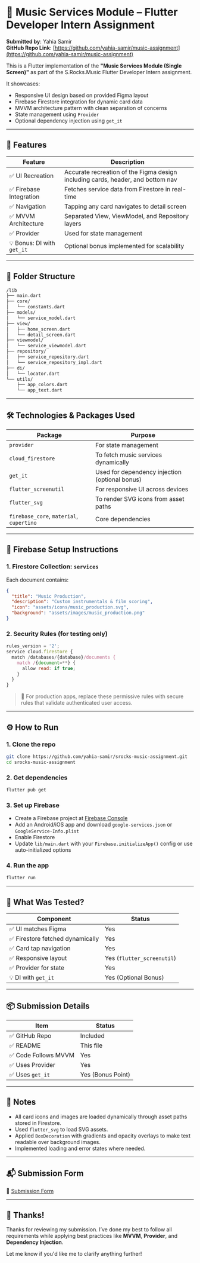 
# 🎵 Music Services Module – Flutter Developer Intern Assignment  
**Submitted by**: Yahia Samir  
**GitHub Repo Link**: [https://github.com/yahia-samir/music-assignment](https://github.com/yahia-samir/music-assignment)

This is a Flutter implementation of the **"Music Services Module (Single Screen)"** as part of the S.Rocks.Music Flutter Developer Intern assignment.

It showcases:
- Responsive UI design based on provided Figma layout
- Firebase Firestore integration for dynamic card data
- MVVM architecture pattern with clean separation of concerns
- State management using `Provider`
- Optional dependency injection using `get_it`

---

## 🧱 Features

| Feature | Description |
|--------|-------------|
| ✅ UI Recreation | Accurate recreation of the Figma design including cards, header, and bottom nav |
| ✅ Firebase Integration | Fetches service data from Firestore in real-time |
| ✅ Navigation | Tapping any card navigates to detail screen |
| ✅ MVVM Architecture | Separated View, ViewModel, and Repository layers |
| ✅ Provider | Used for state management |
| 💡 Bonus: DI with `get_it` | Optional bonus implemented for scalability |

---

## 📁 Folder Structure

```bash
/lib
├── main.dart
├── core/
│   └── constants.dart
├── models/
│   └── service_model.dart
├── view/
│   ├── home_screen.dart
│   └── detail_screen.dart
├── viewmodel/
│   └── service_viewmodel.dart
├── repository/
│   ├── service_repository.dart
│   └── service_repository_impl.dart
├── di/
│   └── locator.dart
└── utils/
    ├── app_colors.dart
    └── app_text.dart
```

---

## 🛠️ Technologies & Packages Used

| Package | Purpose |
|--------|---------|
| `provider` | For state management |
| `cloud_firestore` | To fetch music services dynamically |
| `get_it` | Used for dependency injection (optional bonus) |
| `flutter_screenutil` | For responsive UI across devices |
| `flutter_svg` | To render SVG icons from asset paths |
| `firebase_core`, `material`, `cupertino` | Core dependencies |

---

## 📖 Firebase Setup Instructions

### 1. Firestore Collection: `services`

Each document contains:

```json
{
  "title": "Music Production",
  "description": "Custom instrumentals & film scoring",
  "icon": "assets/icons/music_production.svg",
  "background": "assets/images/music_production.png"
}
```

### 2. Security Rules (for testing only)

```js
rules_version = '2';
service cloud.firestore {
  match /databases/{database}/documents {
    match /{document=**} {
      allow read: if true;
    }
  }
}
```

> 🔐 For production apps, replace these permissive rules with secure rules that validate authenticated user access.

---

## ⚙️ How to Run

### 1. Clone the repo

```bash
git clone https://github.com/yahia-samir/srocks-music-assignment.git
cd srocks-music-assignment
```

### 2. Get dependencies

```bash
flutter pub get
```

### 3. Set up Firebase

- Create a Firebase project at [Firebase Console](https://console.firebase.google.com/)
- Add an Android/iOS app and download `google-services.json` or `GoogleService-Info.plist`
- Enable Firestore
- Update `lib/main.dart` with your `Firebase.initializeApp()` config or use auto-initialized options

### 4. Run the app

```bash
flutter run
```

---

## 🧪 What Was Tested?

| Component | Status |
|----------|--------|
| ✅ UI matches Figma | Yes |
| ✅ Firestore fetched dynamically | Yes |
| ✅ Card tap navigation | Yes |
| ✅ Responsive layout | Yes (`flutter_screenutil`) |
| ✅ Provider for state | Yes |
| 💡 DI with `get_it` | Yes (Optional Bonus) |

---

## 📦 Submission Details

| Item | Status |
|------|--------|
| ✅ GitHub Repo | Included |
| ✅ README | This file |
| ✅ Code Follows MVVM | Yes |
| ✅ Uses Provider | Yes |
| ✅ Uses `get_it` | Yes (Bonus Point) |

---

## 📝 Notes

- All card icons and images are loaded dynamically through asset paths stored in Firestore.
- Used `flutter_svg` to load SVG assets.
- Applied `BoxDecoration` with gradients and opacity overlays to make text readable over background images.
- Implemented loading and error states where needed.

---

## 📬 Submission Form

🔗 [Submission Form](https://forms.gle/iE8C6ZZpjPiDucZj6)

---

## 🙌 Thanks!

Thanks for reviewing my submission. I’ve done my best to follow all requirements while applying best practices like **MVVM**, **Provider**, and **Dependency Injection**.

Let me know if you'd like me to clarify anything further!
